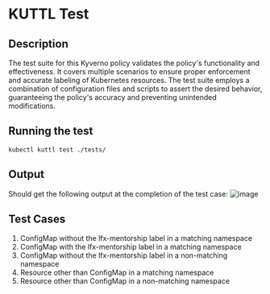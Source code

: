 # KUTTL Test

## Description
The test suite for this Kyverno policy validates the policy's functionality and effectiveness. It covers multiple scenarios to ensure proper enforcement and accurate labeling of Kubernetes resources. The test suite employs a combination of configuration files and scripts to assert the desired behavior, guaranteeing the policy's accuracy and preventing unintended modifications.

## Running the test

```
kubectl kuttl test ./tests/
```

## Output

Should get the following output at the completion of the test case:
![image](https://github.com/Ashwin901/kyverno-policy-kuttl-test/assets/56069189/d023888d-4d88-4e82-9dc2-ebd127d22254)

## Test Cases

1. ConfigMap without the lfx-mentorship label in a matching namespace 
2. ConfigMap with the lfx-mentorship label in a matching namespace
3. ConfigMap without the lfx-mentorship label in a non-matching namespace
4. Resource other than ConfigMap in a matching namespace
5. Resource other than ConfigMap in a non-matching namespace